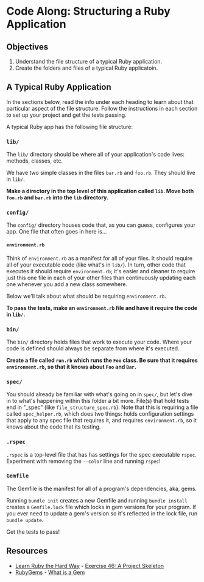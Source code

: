 # Code Along: Structuring a Ruby Application

## Objectives

1. Understand the file structure of a typical Ruby application.
2. Create the folders and files of a typical Ruby applicatoin. 

## A Typical Ruby Application

In the sections below, read the info under each heading to learn about that particular aspect of the file structure. Follow the instructions in each section to set up your project and get the tests passing. 

A typical Ruby app has the following file structure: 

### `lib/`

The `lib/` directory should be where all of your application's code lives: methods, classes, etc.

We have two simple classes in the files `bar.rb` and `foo.rb`. They should live in `lib/`.

**Make a directory in the top level of this application called `lib`. Move both `foo.rb` and `bar.rb` into the `lib` directory.**

### `config/`

The `config/` directory houses code that, as you can guess, configures your app. One file that often goes in here is...

#### `environment.rb`

Think of `environment.rb` as a manifest for all of your files. It should require all of your executable code (like what's in `lib/`). In turn, other code that executes it should require `environment.rb`; it's easier and cleaner to require just this one file in each of your other files than continuously updating each one whenever you add a new class somewhere.

Below we'll talk about what should be requiring `environment.rb`.

**To pass the tests, make an `environment.rb` file and have it require the code in `lib/`.**

### `bin/`

The `bin/` directory holds files that work to execute your code. Where your code is defined should always be separate from where it's executed.

**Create a file called `run.rb` which runs the `Foo` class. Be sure that it requires `environment.rb`, so that it knows about `Foo` and `Bar`.**

### `spec/`

You should already be familiar with what's going on in `spec/`, but let's dive in to what's happening within this folder a bit more. File(s) that hold tests end in "_spec" (like `file_structure_spec.rb`). Note that this is requiring a file called `spec_helper.rb`, which does two things: holds configuration settings that apply to any spec file that requires it, and requires `environment.rb`, so it knows about the code that its testing.


### `.rspec`

`.rspec` is a top-level file that has has settings for the spec executable `rspec`. Experiment with removing the `--color` line and running `rspec`!

### `Gemfile`

The Gemfile is the manifest for all of a program's dependencies, aka, gems.

Running `bundle init` creates a new Gemfile and running `bundle install` creates a `Gemfile.lock` file which locks in gem versions for your program. If you ever need to update a gem's version so it's reflected in the lock file, run `bundle update`.

Get the tests to pass!

## Resources
* [Learn Ruby the Hard Way](http://ruby.learncodethehardway.org/) - [Exercise 46: A Project Skeleton](http://ruby.learncodethehardway.org/book/ex46.html)
* [RubyGems](http://guides.rubygems.org/) - [What is a Gem](http://guides.rubygems.org/what-is-a-gem/)
